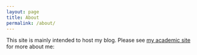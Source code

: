 ```yaml
---
layout: page
title: About
permalink: /about/
---
```


This site is mainly intended to host my blog. Please see [my academic site](http://cogcomp.cs.illinois.edu/~mayhew2/) for more about me:
